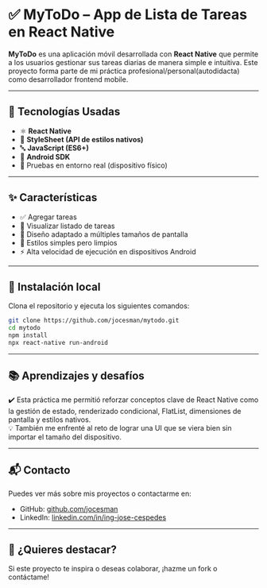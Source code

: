 # ✅ MyToDo – App de Lista de Tareas en React Native

**MyToDo** es una aplicación móvil desarrollada con **React Native** que permite a los usuarios gestionar sus tareas diarias de manera simple e intuitiva. Este proyecto forma parte de mi práctica profesional/personal(autodidacta) como desarrollador frontend mobile.

---

## 🚀 Tecnologías Usadas

- ⚛️ **React Native**
- 💅 **StyleSheet (API de estilos nativos)**
- 🔤 **JavaScript (ES6+)**
- 📱 **Android SDK**
- 🧠 Pruebas en entorno real (dispositivo físico)

---

## ✨ Características

- ✅ Agregar tareas
- 📄 Visualizar listado de tareas
- 📱 Diseño adaptado a múltiples tamaños de pantalla
- 🧼 Estilos simples pero limpios
- ⚡ Alta velocidad de ejecución en dispositivos Android

---

## 🧪 Instalación local

Clona el repositorio y ejecuta los siguientes comandos:

```bash
git clone https://github.com/jocesman/mytodo.git
cd mytodo
npm install
npx react-native run-android
```
---

## 📚 Aprendizajes y desafíos

✔️ Esta práctica me permitió reforzar conceptos clave de React Native como la gestión de estado, renderizado condicional, FlatList, dimensiones de pantalla y estilos nativos.  
💡 También me enfrenté al reto de lograr una UI que se viera bien sin importar el tamaño del dispositivo.

---

## 📬 Contacto

Puedes ver más sobre mis proyectos o contactarme en:

- GitHub: [github.com/jocesman](https://github.com/jocesman)
- LinkedIn: [linkedin.com/in/ing-jose-cespedes](https://linkedin.com/in/ing-jose-cespedes)

---

## 🌟 ¿Quieres destacar?

Si este proyecto te inspira o deseas colaborar, ¡hazme un fork o contáctame!



